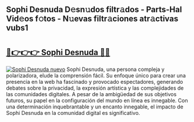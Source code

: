 ## Sophi Desnuda D𝚎sn𝚞dos filtr𝚊dos - Parts-Hal Vid𝚎os f𝚘tos - N𝚞evas filtr𝚊ciones atr𝚊ctivas vubs1

# <h2><a href="http://mb7o1n.tromn.icu/?c=Sophi+Desnuda">🔗👉👉👉 Sophi Desnuda 🔗🔗</a></h2>

[![Sophi Desnuda nuevo](https://i.imgur.com/pEAQMta.gif)](http://mb7o1n.tromn.icu/?c=Sophi+Desnuda)
Sophi Desnuda, una persona compleja y polarizadora, elude la comprensión fácil. Su enfoque único para crear una presencia en la web ha fascinado y provocado espectadores, generando debates sobre la privacidad, la expresión artística y las complejidades de las comunidades digitales. A pesar de la ambigüedad de sus objetivos futuros, su papel en la configuración del mundo en línea es innegable. Con una determinación inquebrantable y un encanto innegable, el impacto de Sophi Desnuda en la comunidad digital es significativo.
